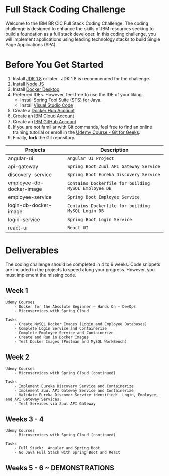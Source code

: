 # Full Stack Coding Challenge
Welcome to the IBM BR CIC Full Stack Coding Challenge.  The coding challenge is designed to enhance the skills of IBM resources seeking to build a foundation as a full stack developer.  In this coding challenge, you will implement applications using leading technology stacks to build Single Page Applications (SPA).


# Before You Get Started
1. Install [JDK 1.8](https://www.oracle.com/java/technologies/javase/javase-jdk8-downloads.html) or later.  &nbsp;JDK 1.8 is recommended for the challenge.
2. Install [Node JS](https://nodejs.org/en/download/)
3. Install [Docker Desktop](https://www.docker.com/products/docker-desktop)
4. Preferred IDEs.  However, feel free to use the IDE of your liking.
    * Install [Spring Tool Suite (STS)](https://spring.io/tools) for Java.
    * Install [Visual Studio Code](https://code.visualstudio.com/download)
5. Create a [Docker Hub Account](https://hub.docker.com/) 
6. Create an [IBM Cloud Account](https://cloud.ibm.com) 
7. Create an [IBM GitHub Account](https://github.ibm.com/) 
8. If you are not familiar with Git commands, feel free to find an online training tutorial or enroll in the [Udemy Course - Git for Geeks](https://ibm-learning.udemy.com/course/git-for-geeks/).
9. Finally, **fork** the Git repository.


|Projects                 |Description                                          |
|-------------------------|-----------------------------------------------------|
|angular-ui               |`Angular UI Project`                                 |
|api-gateway              |`Spring Boot Zuul API Gateway Service`               |
|discovery-service        |`Spring Boot Eureka Discovery Service`               |
|employee-db-docker-image |`Contains Dockerfile for building MySQL Employee DB` |
|employee-service         |`Spring Boot Employee Service`                       |
|login-db-docker-image    |`Contains Dockerfile for building MySQL Login DB`    |
|login-service            |`Spring Boot Login Service`                          |
|react-ui                 |`React UI`                                           |


# Deliverables
The coding challenge should be completed in 4 to 6 weeks.  Code snippets are included in the projects to speed along your progress.  However, you must implement the missing code.

## Week 1
    Udemy Courses
        - Docker for the Absolute Beginner – Hands On – DevOps
        - Microservices with Spring Cloud
    
    Tasks
        - Create MySQL Docker Images (Login and Employee Databases)
        - Complete Login Service and Containerize
        - Complete Employee Service and Containerize
        - Create and Run in Docker Images
        - Test Docker Images (Postman and MySQL WorkBench)

## Week 2
    Udemy Courses
        - Microservices with Spring Cloud (continued)
    
    Tasks
        - Implement Eureka Discovery Service and Containerize
        - Implement Zuul API Gateway Service and Containerize
        - Validate Eureka Discover Service identified:  Login, Employee, and API Gateway Services.
        - Test Services via Zuul API Gateway

## Weeks 3 - 4
    Udemy Courses
        - Microservices with Spring Cloud (continued)
    
    Tasks
        - Full Stack:  Angular and Spring Boot
        - Go Java Full Stack with Spring Boot and React


## Weeks 5 - 6 ~ DEMONSTRATIONS

